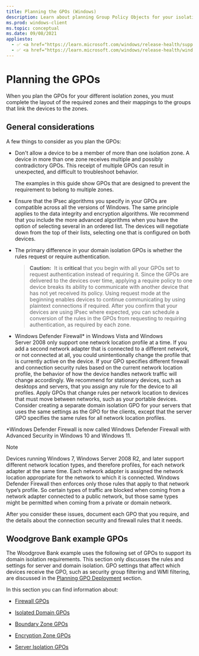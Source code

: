 ```yaml
---
title: Planning the GPOs (Windows)
description: Learn about planning Group Policy Objects for your isolation zones in Windows Defender Firewall with Advanced Security, after you design the zone layout.
ms.prod: windows-client
ms.topic: conceptual
ms.date: 09/08/2021
appliesto: 
  - ✅ <a href="https://learn.microsoft.com/windows/release-health/supported-versions-windows-client" target="_blank">Windows 10 and later</a>
  - ✅ <a href="https://learn.microsoft.com/windows/release-health/windows-server-release-info" target="_blank">Windows Server 2016 and later</a>
---
```


# Planning the GPOs


When you plan the GPOs for your different isolation zones, you must complete the layout of the required zones and their mappings to the groups that link the devices to the zones.

## General considerations

A few things to consider as you plan the GPOs:

-   Don't allow a device to be a member of more than one isolation zone. A device in more than one zone receives multiple and possibly contradictory GPOs. This receipt of multiple GPOs can result in unexpected, and difficult to troubleshoot behavior.

    The examples in this guide show GPOs that are designed to prevent the requirement to belong to multiple zones.

-   Ensure that the IPsec algorithms you specify in your GPOs are compatible across all the versions of Windows. The same principle applies to the data integrity and encryption algorithms. We recommend that you include the more advanced algorithms when you have the option of selecting several in an ordered list. The devices will negotiate down from the top of their lists, selecting one that is configured on both devices.

-   The primary difference in your domain isolation GPOs is whether the rules request or require authentication.

    >**Caution:**  It is **critical** that you begin with all your GPOs set to request authentication instead of requiring it. Since the GPOs are delivered to the devices over time, applying a require policy to one device breaks its ability to communicate with another device that has not yet received its policy. Using request mode at the beginning enables devices to continue communicating by using plaintext connections if required. After you confirm that your devices are using IPsec where expected, you can schedule a conversion of the rules in the GPOs from requesting to requiring authentication, as required by each zone.

-   Windows Defender Firewall* in Windows Vista and Windows Server 2008 only support one network location profile at a time. If you add a second network adapter that is connected to a different network, or not connected at all, you could unintentionally change the profile that is currently active on the device. If your GPO specifies different firewall and connection security rules based on the current network location profile, the behavior of how the device handles network traffic will change accordingly. We recommend for stationary devices, such as desktops and servers, that you assign any rule for the device to all profiles. Apply GPOs that change rules per network location to devices that must move between networks, such as your portable devices. Consider creating a separate domain isolation GPO for your servers that uses the same settings as the GPO for the clients, except that the server GPO specifies the same rules for all network location profiles.

*Windows Defender Firewall is now called Windows Defender Firewall with Advanced Security in Windows 10 and Windows 11.

   > [!NOTE]
   > Devices running Windows 7, Windows Server 2008 R2, and later support different network location types, and therefore profiles, for each network adapter at the same time. Each network adapter is assigned the network location appropriate for the network to which it is connected. Windows Defender Firewall then enforces only those rules that apply to that network type’s profile. So certain types of traffic are blocked when coming from a network adapter connected to a public network, but those same types might be permitted when coming from a private or domain network.

After you consider these issues, document each GPO that you require, and the details about the connection security and firewall rules that it needs.

## Woodgrove Bank example GPOs

The Woodgrove Bank example uses the following set of GPOs to support its domain isolation requirements. This section only discusses the rules and settings for server and domain isolation. GPO settings that affect which devices receive the GPO, such as security group filtering and WMI filtering, are discussed in the [Planning GPO Deployment](planning-gpo-deployment.md) section.

In this section you can find information about:

-   [Firewall GPOs](firewall-gpos.md)

-   [Isolated Domain GPOs](isolated-domain-gpos.md)

-   [Boundary Zone GPOs](boundary-zone-gpos.md)

-   [Encryption Zone GPOs](encryption-zone-gpos.md)

-   [Server Isolation GPOs](server-isolation-gpos.md)
